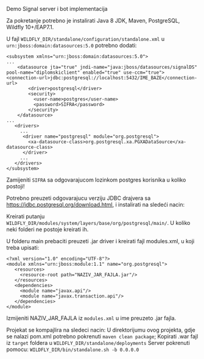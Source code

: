 Demo Signal server i bot implementacija

Za pokretanje potrebno je instalirati Java 8 JDK, Maven, PostgreSQL, Wildfly 10+/EAP7.1.

U fajl `WILDFLY_DIR/standalone/configuration/standalone.xml` u `urn:jboss:domain:datasources:5.0` potrebno dodati:
```
<subsystem xmlns="urn:jboss:domain:datasources:5.0">
...        
    <datasource jta="true" jndi-name="java:jboss/datasources/signalDS" pool-name="diplomskiclient" enabled="true" use-ccm="true">                 <connection-url>jdbc:postgresql://localhost:5432/IME_BAZE</connection-url>
        <driver>postgresql</driver>
        <security>
          <user-name>postgres</user-name>
          <password>SIFRA</password>
        </security>
    </datasource>
...
   <drivers>
     ...
      <driver name="postgresql" module="org.postgresql">
        <xa-datasource-class>org.postgresql.xa.PGXADataSource</xa-datasource-class>
      </driver>
     ...
   </drivers>
</subsystem>
```
Zamijeniti `SIFRA` sa odgovarajucom lozinkom postgres korisnika u koliko postoji!

Potrebno preuzeti odgovarajucu verziju JDBC drajvera sa https://jdbc.postgresql.org/download.html, i instalirati na sledeći nacin:

Kreirati putanju `WILDFLY_DIR/modules/system/layers/base/org/postgresql/main/`. U koliko neki folderi ne postoje kreirati ih.

U folderu main prebaciti preuzeti .jar driver i kreirati fajl modules.xml, u koji treba upisati:
```
<?xml version="1.0" encoding="UTF-8"?>
<module xmlns="urn:jboss:module:1.1" name="org.postgresql">
   <resources>
     <resource-root path="NAZIV_JAR_FAJLA.jar"/>
   </resources>
   <dependencies>
     <module name="javax.api"/>
     <module name="javax.transaction.api"/>
   </dependencies>
</module>
```
Izmijeniti NAZIV_JAR_FAJLA iz `modules.xml` u ime preuzeto .jar fajla.

Projekat se kompajlira na sledeci nacin:
U direktorijumu ovog projekta, gdje se nalazi pom.xml potrebno pokrenuti `maven clean package`;
Kopirati .war fajl iz `target` foldera u `WILDFLY_DIR/standalone/deployments`
Server pokrenuti pomocu: `WILDFLY_DIR/bin/standalone.sh -b 0.0.0.0`
